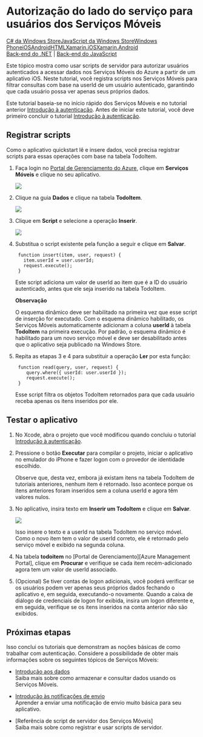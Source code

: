 <properties pageTitle="Autorização do lado do serviço (iOS) | Mobile Dev Center" metaKeywords="" description="Saiba como autorizar usuários no back-end do JavaScript dos Serviços Móveis do Azure." metaCanonical="" services="" documentationCenter="Mobile" title="Autorização do lado do serviço para usuários dos Serviços Móveis" authors="glenga" solutions="" manager="" editor="" />

# Autorização do lado do serviço para usuários dos Serviços Móveis

<div class="dev-center-tutorial-selector sublanding"><a href="/pt-br/documentation/articles/mobile-services-windows-store-dotnet-authorize-users-in-scripts" title="C# da Windows Store">C# da Windows Store</a><a href="/pt-br/documentation/articles/mobile-services-windows-store-javascript-authorize-users-in-scripts" title="JavaScript da Windows Store">JavaScript da Windows Store</a><a href="/pt-br/documentation/articles/mobile-services-windows-phone-authorize-users-in-scripts" title="Windows Phone">Windows Phone</a><a href="/pt-br/documentation/articles/mobile-services-ios-authorize-users-in-scripts" title="iOS" class="current">iOS</a><a href="/pt-br/documentation/articles/mobile-services-android-authorize-users-in-scripts" title="Android">Android</a><a href="/pt-br/documentation/articles/mobile-services-html-authorize-users-in-scripts" title="HTML">HTML</a><a href="/pt-br/documentation/articles/partner-xamarin-mobile-services-ios-authorize-users-in-scripts" title="Xamarin.iOS">Xamarin.iOS</a><a href="/pt-br/documentation/articles/partner-xamarin-mobile-services-android-authorize-users-in-scripts" title="Xamarin.Android">Xamarin.Android</a></div>
<div class="dev-center-tutorial-subselector"><a href="/pt-br/documentation/articles/mobile-services-dotnet-backend-ios-authorize-users-in-scripts/" title="Back-end do .NET">Back-end do .NET</a> | <a href="/pt-br/documentation/articles/mobile-services-ios-authorize-users-in-scripts/"  title="Back-end do JavaScript" class="current">Back-end do JavaScript</a></div>	

 
Este tópico mostra como usar scripts de servidor para autorizar usuários autenticados a acessar dados nos Serviços Móveis do Azure a partir de um aplicativo iOS.  Neste tutorial, você registra scripts nos Serviços Móveis para filtrar consultas com base na userId de um usuário autenticado, garantindo que cada usuário possa ver apenas seus próprios dados.

Este tutorial baseia-se no início rápido dos Serviços Móveis e no tutorial anterior [Introdução à autenticação]. Antes de iniciar este tutorial, você deve primeiro concluir o tutorial [Introdução à autenticação].  

## <a name="register-scripts"></a>Registrar scripts
Como o aplicativo quickstart lê e insere dados, você precisa registrar scripts para essas operações com base na tabela TodoItem.

1. Faça login no [Portal de Gerenciamento do Azure], clique em **Serviços Móveis** e clique no seu aplicativo. 

   	![][0]

2. Clique na guia **Dados** e clique na tabela **TodoItem**.

   	![][1]

3. Clique em **Script** e selecione a operação **Inserir**.

   	![][2]

4. Substitua o script existente pela função a seguir e clique em **Salvar**.

        function insert(item, user, request) {
          item.userId = user.userId;    
          request.execute();
        }

    Este script adiciona um valor de userId ao item que é a ID do usuário autenticado, antes que ele seja inserido na tabela TodoItem. 

    <div class="dev-callout"><b>Observação</b>
	<p>O esquema dinâmico deve ser habilitado na primeira vez que esse script de inserção for executado. Com o esquema dinâmico habilitado, os Serviços Móveis automaticamente adicionam a coluna <strong>userId</strong> à tabela <strong>TodoItem</strong> na primeira execução. Por padrão, o esquema dinâmico é habilitado para um novo serviço móvel e deve ser desabilitado antes que o aplicativo seja publicado na Windows Store.</p>
    </div>


5. Repita as etapas 3 e 4 para substituir a operação **Ler** por esta função:

        function read(query, user, request) {
           query.where({ userId: user.userId });    
           request.execute();
        }

   	Esse script filtra os objetos TodoItem retornados para que cada usuário receba apenas os itens inseridos por ele.

## Testar o aplicativo

1. No Xcode, abra o projeto que você modificou quando concluiu o tutorial [Introdução à autenticação].

2. Pressione o botão **Executar** para compilar o projeto, iniciar o aplicativo no emulador do iPhone e fazer logon com o provedor de identidade escolhido. 

   	Observe que, desta vez, embora já existam itens na tabela TodoItem de tutoriais anteriores, nenhum item é retornado. Isso acontece porque os itens anteriores foram inseridos sem a coluna userId e agora têm valores nulos.

3. No aplicativo, insira texto em **Inserir um TodoItem** e clique em **Salvar**.

   	![][3]

   	Isso insere o texto e a userId na tabela TodoItem no serviço móvel. Como o novo item tem o valor de userId correto, ele é retornado pelo serviço móvel e exibido na segunda coluna.

5. Na tabela **todoitem** no [Portal de Gerenciamento][Azure Management Portal], clique em **Procurar** e verifique se cada item recém-adicionado agora tem um valor de userId associado.

6. (Opcional) Se tiver contas de logon adicionais, você poderá verificar se os usuários podem ver apenas seus próprios dados fechando o aplicativo e, em seguida, executando-o novamente. Quando a caixa de diálogo de credenciais de logon for exibida, insira um logon diferente e, em seguida, verifique se os itens inseridos na conta anterior não são exibidos.

## Próximas etapas

Isso conclui os tutoriais que demonstram as noções básicas de como trabalhar com autenticação. Considere a possibilidade de obter mais informações sobre os seguintes tópicos de Serviços Móveis:

* [Introdução aos dados]
  <br/>Saiba mais sobre como armazenar e consultar dados usando os Serviços Móveis.

* [Introdução às notificações de envio] 
  <br/>Aprender a enviar uma notificação de envio muito básica para seu aplicativo.

* [Referência de script de servidor dos Serviços Móveis]
  <br/>Saiba mais sobre como registrar e usar scripts de servidor.

<!-- Anchors. -->
[Registrar scripts de servidor]: #register-scripts
[Próximas etapas]:#next-steps

<!-- Images. -->
[0]: ./media/mobile-services-ios-authorize-users-in-scripts/mobile-services-selection.png
[1]: ./media/mobile-services-ios-authorize-users-in-scripts/mobile-portal-data-tables.png
[2]: ./media/mobile-services-ios-authorize-users-in-scripts/mobile-insert-script-users.png
[3]: ./media/mobile-services-ios-authorize-users-in-scripts/mobile-quickstart-startup-ios.png

<!-- URLs. -->

[Notificações por push do Windows e o Live Connect]: http://go.microsoft.com/fwlink/p/?LinkID=257677
[Referência ao script de servidor dos Serviços Móveis]: http://go.microsoft.com/fwlink/p/?LinkId=262293
[Painel Meus Aplicativos]: http://go.microsoft.com/fwlink/p/?LinkId=262039
[Introdução aos Serviços Móveis]: /pt-br/develop/mobile/tutorials/get-started/#create-new-service
[Introdução aos dados]: /pt-br/develop/mobile/tutorials/get-started-with-data-ios
[Introdução à autenticação]: /pt-br/develop/mobile/tutorials/get-started-with-users-ios
[Introdução às notificações de envio]: /pt-br/develop/mobile/tutorials/get-started-with-push-ios

[Portal de Gerenciamento do Azure]: https://manage.windowsazure.com/

